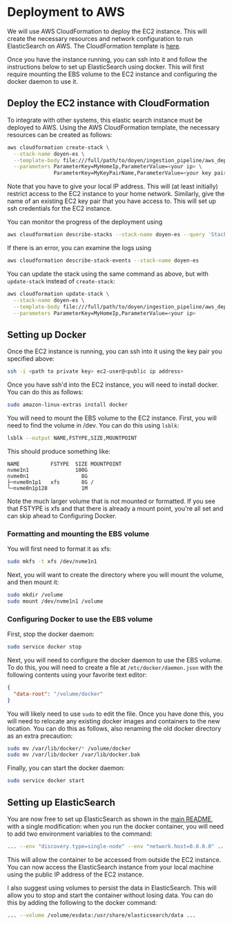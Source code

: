 # Deployment to AWS

We will use AWS CloudFormation to deploy the EC2 instance. This will create the necessary resources and
network configuration to run ElasticSearch on AWS. The CloudFormation template is [here](template.yaml).

Once you have the instance running, you can ssh into it and follow the instructions below to set up 
ElasticSearch using docker. This will first require mounting the EBS volume to the EC2 instance and
configuring the docker daemon to use it.

## Deploy the EC2 instance with CloudFormation

To integrate with other systems, this elastic search instance must be deployed to AWS. Using
the AWS CloudFormation template, the necessary resources can be created as follows:

```bash
aws cloudformation create-stack \
  --stack-name doyen-es \
  --template-body file:///full/path/to/doyen/ingestion_pipeline/aws_deployment/template.yaml \
  --parameters ParameterKey=MyHomeIp,ParameterValue=<your ip> \
               ParameterKey=MyKeyPairName,ParameterValue=<your key pair name>
```
Note that you have to give your local IP address. This will (at least initially) restrict access to the EC2
instance to your home network. Similarly, give the name of an existing EC2 key pair that you have access to. This
will set up ssh credentials for the EC2 instance.

You can monitor the progress of the deployment using

```bash
aws cloudformation describe-stacks --stack-name doyen-es --query 'Stacks[0].StackStatus'
```

If there is an error, you can examine the logs using

```bash
aws cloudformation describe-stack-events --stack-name doyen-es
```

You can update the stack using the same command as above, but with `update-stack` instead of `create-stack`:

```bash
aws cloudformation update-stack \
  --stack-name doyen-es \
  --template-body file:///full/path/to/doyen/ingestion_pipeline/aws_deployment/template.yaml \
  --parameters ParameterKey=MyHomeIp,ParameterValue=<your ip>
```

## Setting up Docker

Once the EC2 instance is running, you can ssh into it using the key pair you specified above:

```bash
ssh -i <path to private key> ec2-user@<public ip address>
```

Once you have ssh'd into the EC2 instance, you will need to install docker. You can do this as follows:

```bash
sudo amazon-linux-extras install docker
```

You will need to mount the EBS volume to the EC2 instance. First, you will need to find the volume in
/dev. You can do this using `lsblk`:

```bash
lsblk --output NAME,FSTYPE,SIZE,MOUNTPOINT
```

This should produce something like:

```
NAME          FSTYPE  SIZE MOUNTPOINT
nvme1n1               100G 
nvme0n1                 8G 
├─nvme0n1p1   xfs       8G /
└─nvme0n1p128           1M 
```

Note the much larger volume that is not mounted or formatted. If you see that FSTYPE is xfs and that
there is already a mount point, you're all set and can skip ahead to Configuring Docker.

### Formatting and mounting the EBS volume

You will first need to format it as xfs:

```bash
sudo mkfs -t xfs /dev/nvme1n1
```

Next, you will want to create the directory where you will mount the volume, and then mount it:

```bash
sudo mkdir /volume
sudo mount /dev/nvme1n1 /volume
```

### Configuring Docker to use the EBS volume

First, stop the docker daemon:

```bash
sudo service docker stop
```

Next, you will need to configure the docker daemon to use the EBS volume. To do this, you will need to
create a file at `/etc/docker/daemon.json` with the following contents using your favorite text editor:
```json
{
  "data-root": "/volume/docker"
}
```
You will likely need to use `sudo` to edit the file. Once you have done this, you will need to relocate
any existing docker images and containers to the new location. You can do this as follows, also renaming
the old docker directory as an extra precaution:

```bash
sudo mv /var/lib/docker/* /volume/docker
sudo mv /var/lib/docker /var/lib/docker.bak
```

Finally, you can start the docker daemon:

```bash
sudo service docker start
```

## Setting up ElasticSearch

You are now free to set up ElasticSearch as shown in the [main README](../../README.md), with a single modification:
when you run the docker container, you will need to add two environment variables to the command:

```bash
... --env "discovery.type=single-node" --env "network.host=0.0.0.0" ...
```

This will allow the container to be accessed from outside the EC2 instance. You can now access the ElasticSearch
instance from your local machine using the public IP address of the EC2 instance.

I also suggest using volumes to persist the data in ElasticSearch. This will allow you to stop and start the
container without losing data. You can do this by adding the following to the docker command:

```bash
... --volume /volume/esdata:/usr/share/elasticsearch/data ...
```
